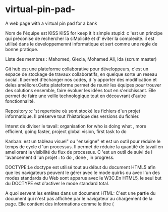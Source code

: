 # virtual-pin-pad-
A web page with a virtual pin pad for a bank

Nom de  l'équipe est KISS
KISS for keep it it simple stupid: c 'est un principe qui préconise de rechercher la siMplicité et d' éviter la complexité. il est utilisé dans le developpememnt informatique et sert comme une règle de bonne pratique.

Liste des membres : Mahomed, Glecia, Mohamed Ali, Ida (scrum master)

Git hub est une plateforme collaborative pour développeurs, c'est un espace de stockage de travaux collaboratifs, en quelque sorte un reseau social. Il permet d'échanger nos codes, d 'y apporter des modification et deles améliorer.Cette plateforme permet de reunir les équipes pour trouver des solutions ensemble, faire évoluer les idées tout en s'erichissant. Elle permet de faire une veille technologique tout en découvrant d'autre fonctionnalité.

Repository :c 'st repertoire où sont stocké les fichiers d'un projet informatique. Il préserve tout l'historique des versions du fichier.

Interet de diviser le tavail: organisation for who is doing what , more efficient, going faster, project global vision, first task to do 

Kanban: est un tableau visuel" ou "enseigne" et est un outil pour réduire le temps de cycle d 'un processus. Il permet de  réduire la quantité de tavail en ameliorant la visibilité du flux de processus. C 'est un outil de suivi de l 'avancement d 'un projet : to do , done , in progress. 

DOCTYPE:Le doctype est utilisé tout au début du document HTML5 afin que les navigateurs peuvent le gérer avec le mode quirks ou avec l'un des modes standards du Web sont apparus avec le W3C.En HTML5, le seul but du DOCTYPE est d'activer le mode standard total.


A quoi servent les entêtes dans un document HTML: C'est une partie du document qui n'est pas affichée par le navigateur au chargement de la page. Elle contient des informations comme le titre (<title>) de la page, des liens aux CSS (si vous souhaitez composer le contenu HTML grâce des CSS), des liens aux favicons et des méta-données (auteur du document, mots-clés décrivant le document, etc.)
  
A quoi sert l’entête « meta viewport »:La balise meta name= "viewport" a été créée pour nous permettre de reprendre le contrôle du viewport et notamment de sa taille et de son échelle afin de proposer la meilleure version de notre site pour les différents appareils.
L’élément HTML meta est utilisé pour définir des métadonnées pour un document HTML.
viewport : Permettre d’indiquer comment le navigateur doit afficher la page sur différents appareils.
  
Pourquoi est-il recommandé d’avoir les styles dans un fichier à part? il est recommandé de placer les styles dans un fichier a part  afin de clairement séparer la présentation du contenu autant que possible.

Expliquer le modèle de boîtes en CSS :  En CSS, tout élément est inclus dans une boîte.Comprendre le fonctionnement de ces boîtes est essentiel pour maîtriser la mise en page CSS ainsi que le positionement des éléments d'une page HTML.En CSS, il existe deux type de boîtes : les boîtes en bloc et les boites en ligne qui sont appliquées par défaut et suivent la disposition normale ( normal flow).
  
Qu’est-ce qu’un sélecteur CSS ?  Un sélecteur CSS est la partie de la règle CSS qui désigne les éléments d'un document concernés par la règle. Les éléments correspondants auront le style spécifié par la règle qui leur est appliqué.
  
Qu’est-ce qu’une propriété CSS ? C'est une d éclaration de style dont la valeur détermine la propriété attribué à un sélecteur afin de se comporter selon une certaine apparence.
  
SKETCH
  
<img src=
  "https://user-images.githubusercontent.com/94375010/141975756-3b57e888-1f6f-4dcc-b5bb-0e2edbea8abf.jpg" width="200px"> 

